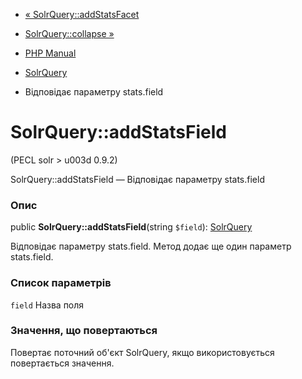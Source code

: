 - [« SolrQuery::addStatsFacet](solrquery.addstatsfacet.md)
- [SolrQuery::collapse »](solrquery.collapse.md)

- [PHP Manual](index.md)
- [SolrQuery](class.solrquery.md)
- Відповідає параметру stats.field

# SolrQuery::addStatsField

(PECL solr \> u003d 0.9.2)

SolrQuery::addStatsField — Відповідає параметру stats.field

### Опис

public **SolrQuery::addStatsField**(string `$field`):
[SolrQuery](class.solrquery.md)

Відповідає параметру stats.field. Метод додає ще один параметр
stats.field.

### Список параметрів

`field`
Назва поля

### Значення, що повертаються

Повертає поточний об'єкт SolrQuery, якщо використовується повертається
значення.
